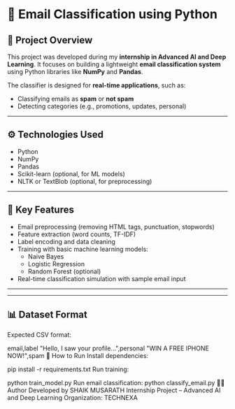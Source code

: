 # 📧 Email Classification using Python

## 📌 Project Overview

This project was developed during my **internship in Advanced AI and Deep Learning**. It focuses on building a lightweight **email classification system** using Python libraries like **NumPy** and **Pandas**.

The classifier is designed for **real-time applications**, such as:
- Classifying emails as **spam** or **not spam**
- Detecting categories (e.g., promotions, updates, personal)

---

## ⚙️ Technologies Used

- Python
- NumPy
- Pandas
- Scikit-learn (optional, for ML models)
- NLTK or TextBlob (optional, for preprocessing)

---

## 🧠 Key Features

- Email preprocessing (removing HTML tags, punctuation, stopwords)
- Feature extraction (word counts, TF-IDF)
- Label encoding and data cleaning
- Training with basic machine learning models:
  - Naive Bayes
  - Logistic Regression
  - Random Forest (optional)
- Real-time classification simulation with sample email input

---


---

## 📊 Dataset Format

Expected CSV format:

email,label
"Hello, I saw your profile...",personal
"WIN A FREE IPHONE NOW!",spam
🚀 How to Run
Install dependencies:

pip install -r requirements.txt
Run training:

python train_model.py
Run email classification:
python classify_email.py
👨‍💻 Author
Developed by SHAIK MUSARATH
Internship Project – Advanced AI and Deep Learning
Organization: TECHNEXA

